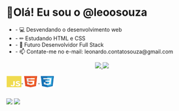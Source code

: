 <h1>👋Olá! Eu sou o @leoosouza</h1>
<ul> 
  <li>- 💻 Desvendando o desenvolvimento web</li>
  <li>- ✏  Estudando HTML e CSS</li>
  <li>- 👀 Futuro Desenvolvidor Full Stack</li>
  <li>- 📫 Contate-me no e-mail: leonardo.contatosouza@gmail.com</li>
</ul>
<div align="center">
  <a href="https://github.com/leoosouza">
  <img height="180em" src="https://github-readme-stats.vercel.app/api?username=leoosouza&show_icons=true&theme=aura&include_all_commits=true&count_private=true"/>
  <img height="180em" src="https://github-readme-stats.vercel.app/api/top-langs/?username=leoosouza&layout=compact&langs_count=7&theme=aura"/>
</div>
<div style="display: inline_block"><br>
  <img align="center" alt="Rafa-Js" height="30" width="40" src="https://raw.githubusercontent.com/devicons/devicon/master/icons/javascript/javascript-plain.svg">
  <img align="center" alt="Rafa-HTML" height="30" width="40" src="https://raw.githubusercontent.com/devicons/devicon/master/icons/html5/html5-original.svg">
  <img align="center" alt="Rafa-CSS" height="30" width="40" src="https://raw.githubusercontent.com/devicons/devicon/master/icons/css3/css3-original.svg"
</div>

##
  
<div>
  <a href="https://instagram.com/leo_yeti" target="_blank"><img src="https://img.shields.io/badge/-Instagram-%23E4405F?style=for-the-badge&logo=instagram&logoColor=white" target="_blank"></a>
  <a href = "mailto:leonardo.contatosouza@gmail.com><img src="https://img.shields.io/badge/-Gmail-%23333?style=for-the-badge&logo=gmail&logoColor=white" target="_blank"></a>
  <a href="https://www.linkedin.com/in/leonardo-de-souza-8b34b216a/" target="_blank"><img src="https://img.shields.io/badge/-LinkedIn-%230077B5?style=for-the-badge&logo=linkedin&logoColor=white" target="_blank"></a> 
</div>
